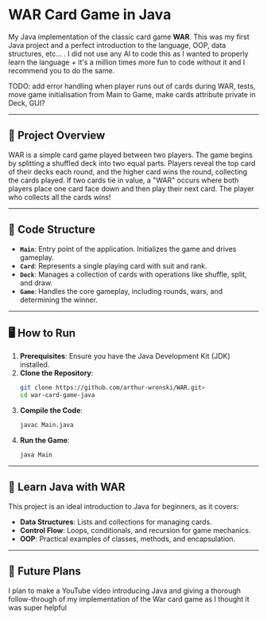 # WAR Card Game in Java

My Java implementation of the classic card game **WAR**. This was my first Java project and a perfect introduction to the language, OOP, data structures, etc... . I did not use any AI to code this as I wanted to properly learn the language + it's a million times more fun to code without it and I recommend you to do the same.

TODO: add error handling when player runs out of cards during WAR, tests, move game initialisation from Main to Game, make cards attribute private in Deck, GUI?

---

## 🎯 **Project Overview**

WAR is a simple card game played between two players. The game begins by splitting a shuffled deck into two equal parts. Players reveal the top card of their decks each round, and the higher card wins the round, collecting the cards played. If two cards tie in value, a "WAR" occurs where both players place one card face down and then play their next card. The player who collects all the cards wins!

---

## 📂 **Code Structure**

- **`Main`**: Entry point of the application. Initializes the game and drives gameplay.
- **`Card`**: Represents a single playing card with suit and rank.
- **`Deck`**: Manages a collection of cards with operations like shuffle, split, and draw.
- **`Game`**: Handles the core gameplay, including rounds, wars, and determining the winner.

---

## 🖥️ **How to Run**

1. **Prerequisites**: Ensure you have the Java Development Kit (JDK) installed.
2. **Clone the Repository**:
   ```bash
   git clone https://github.com/arthur-wronski/WAR.git>
   cd war-card-game-java
   ```
3. **Compile the Code**:
   ```bash
   javac Main.java
   ```
4. **Run the Game**:
   ```bash
   java Main
   ```

---

## 📘 **Learn Java with WAR**

This project is an ideal introduction to Java for beginners, as it covers:

- **Data Structures**: Lists and collections for managing cards.
- **Control Flow**: Loops, conditionals, and recursion for game mechanics.
- **OOP**: Practical examples of classes, methods, and encapsulation.

---

## 🎥 **Future Plans**

I plan to make a YouTube video introducing Java and giving a thorough follow-through of my implementation of the War card game as I thought it was super helpful
